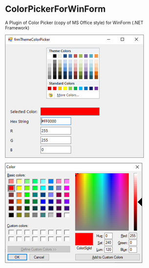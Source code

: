 # ColorPickerForWinForm

A Plugin of Color Picker (copy of MS Office style) for WinForm (.NET Framework)

![](https://raw.githubusercontent.com/adriancs2/ColorPickerForWinForm/master/wiki/01.png)

![](https://raw.githubusercontent.com/adriancs2/ColorPickerForWinForm/master/wiki/02.png)
